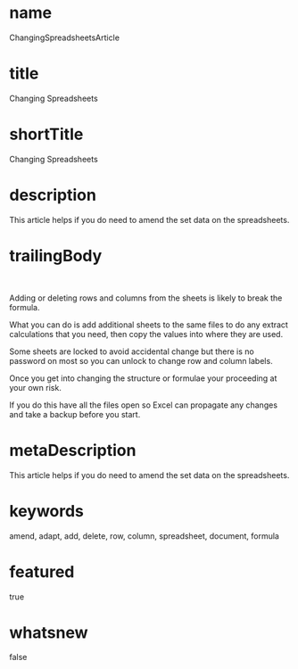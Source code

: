 # name
ChangingSpreadsheetsArticle

# title
Changing Spreadsheets

# shortTitle
Changing Spreadsheets

# description
This article helps if you do need to amend the set data on the spreadsheets.

# trailingBody
<p>&nbsp;</p>
<p>Adding or deleting rows and columns from the sheets is likely to break the formula.</p>
<p>What you can do is add additional sheets to the same files to do any extract calculations that you need, then copy the values into where they are used.</p>
<p>Some sheets are locked to avoid accidental change but there is no password on most so you can unlock to change row and column labels.</p>
<p>Once you get into changing the structure or formulae your proceeding at your own risk.</p>
<p>If you do this have all the files open so Excel can propagate any changes and take a backup before you start.</p>


# metaDescription
This article helps if you do need to amend the set data on the spreadsheets.

# keywords
amend, adapt, add, delete, row, column, spreadsheet, document, formula

# featured
true

# whatsnew
false
